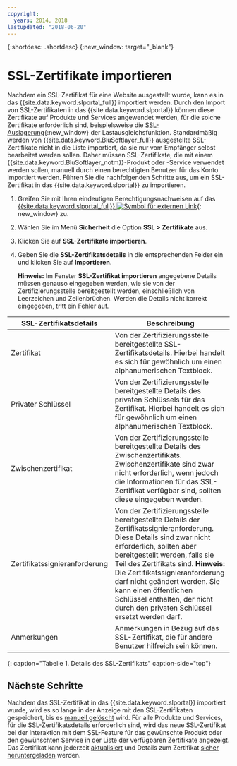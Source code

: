 ```yaml
---
copyright:
  years: 2014, 2018
lastupdated: "2018-06-20"
---
```


{:shortdesc: .shortdesc}
{:new_window: target="_blank"}

# SSL-Zertifikate importieren

Nachdem ein SSL-Zertifikat für eine Website ausgestellt wurde, kann es in das {{site.data.keyword.slportal_full}} importiert werden. Durch den Import von SSL-Zertifikaten in das {{site.data.keyword.slportal}} können diese Zertifikate auf Produkte und Services angewendet werden, für die solche Zertifikate erforderlich sind, beispielsweise die [SSL-Auslagerung](/docs/infrastructure/local-load-balancer/configure-ssl-offloading-load-balancer.html){:new_window} der Lastausgleichsfunktion. Standardmäßig werden von {{site.data.keyword.BluSoftlayer_full}} ausgestellte SSL-Zertifikate nicht in die Liste importiert, da sie nur vom Empfänger selbst bearbeitet werden sollen. Daher müssen SSL-Zertifikate, die mit einem {{site.data.keyword.BluSoftlayer_notm}}-Produkt oder -Service verwendet werden sollen, manuell durch einen berechtigten Benutzer für das Konto importiert werden. Führen Sie die nachfolgenden Schritte aus, um ein SSL-Zertifikat in das {{site.data.keyword.slportal}} zu importieren.

1. Greifen Sie mit Ihren eindeutigen Berechtigungsnachweisen auf das [{{site.data.keyword.slportal_full}} ![Symbol für externen Link](../../icons/launch-glyph.svg "Symbol für externen Link")](https://control.softlayer.com/){: new_window} zu.
2. Wählen Sie im Menü **Sicherheit** die Option **SSL > Zertifikate** aus.
3. Klicken Sie auf **SSL-Zertifikate importieren**.
4. Geben Sie die **SSL-Zertifikatsdetails** in die entsprechenden Felder ein und klicken Sie auf **Importieren**.

   **Hinweis:** Im Fenster **SSL-Zertifikat importieren** angegebene Details müssen genauso eingegeben werden, wie sie von der Zertifizierungsstelle bereitgestellt werden, einschließlich von Leerzeichen und Zeilenbrüchen. Werden die Details nicht korrekt eingegeben, tritt ein Fehler auf.

| SSL-Zertifikatsdetails     | Beschreibung |
| --------------------------- | ----------- |
|Zertifikat                  | Von der Zertifizierungsstelle bereitgestellte SSL-Zertifikatsdetails. Hierbei handelt es sich für gewöhnlich um einen alphanumerischen Textblock.|
|Privater Schlüssel                  | Von der Zertifizierungsstelle bereitgestellte Details des privaten Schlüssels für das Zertifikat. Hierbei handelt es sich für gewöhnlich um einen alphanumerischen Textblock.|
|Zwischenzertifikat     | Von der Zertifizierungsstelle bereitgestellte Details des Zwischenzertifikats. Zwischenzertifikate sind zwar nicht erforderlich, wenn jedoch die Informationen für das SSL-Zertifikat verfügbar sind, sollten diese eingegeben werden.|
|Zertifikatssignieranforderung  | Von der Zertifizierungsstelle bereitgestellte Details der Zertifikatssignieranforderung. Diese Details sind zwar nicht erforderlich, sollten aber bereitgestellt werden, falls sie Teil des Zertifikats sind. **Hinweis:** Die Zertifikatssignieranforderung darf nicht geändert werden. Sie kann einen öffentlichen Schlüssel enthalten, der nicht durch den privaten Schlüssel ersetzt werden darf.|
|Anmerkungen                        | Anmerkungen in Bezug auf das SSL-Zertifikat, die für andere Benutzer hilfreich sein können.|
{: caption="Tabelle 1. Details des SSL-Zertifikats" caption-side="top"}

## Nächste Schritte

Nachdem das SSL-Zertifikat in das {{site.data.keyword.slportal}} importiert wurde, wird es so lange in der Anzeige mit den SSL-Zertifikaten gespeichert, bis es [manuell gelöscht](delete-ssl-certificate.html) wird. Für alle Produkte und Services, für die SSL-Zertifikatsdetails erforderlich sind, wird das neue SSL-Zertifikat bei der Interaktion mit dem SSL-Feature für das gewünschte Produkt oder den gewünschten Service in der Liste der verfügbaren Zertifikate angezeigt. Das Zertifikat kann jederzeit [aktualisiert](view-and-update-ssl-certificate.html) und Details zum Zertifikat [sicher heruntergeladen](download-ssl-certificate-details.html) werden.

